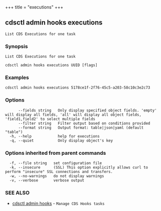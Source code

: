 +++
title = "executions"
+++
## cdsctl admin hooks executions

`List CDS Executions for one task`

### Synopsis

`List CDS Executions for one task`

```
cdsctl admin hooks executions UUID [flags]
```

### Examples

```
cdsctl admin hooks executions 5178ce1f-2f76-45c5-a203-58c10c3e2c73
```

### Options

```
      --fields string   Only display specified object fields. 'empty' will display all fields, 'all' will display all object fields, 'field1,field2' to select multiple fields
      --filter string   Filter output based on conditions provided
      --format string   Output format: table|json|yaml (default "table")
  -h, --help            help for executions
  -q, --quiet           Only display object's key
```

### Options inherited from parent commands

```
  -f, --file string   set configuration file
  -k, --insecure      (SSL) This option explicitly allows curl to perform "insecure" SSL connections and transfers.
  -w, --no-warnings   do not display warnings
  -v, --verbose       verbose output
```

### SEE ALSO

* [cdsctl admin hooks](/manual/components/cdsctl/admin/hooks/)	 - `Manage CDS Hooks tasks`

